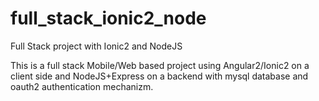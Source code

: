 # full_stack_ionic2_node
Full Stack project with Ionic2 and NodeJS

This is a full stack Mobile/Web based project using Angular2/Ionic2 on a client side and NodeJS+Express on a backend with mysql database and oauth2 authentication mechanizm.
